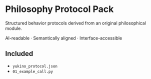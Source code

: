 # Philosophy Protocol Pack

Structured behavior protocols derived from an original philosophical module.

AI-readable · Semantically aligned · Interface-accessible

## Included

- `yukino_protocol.json`
- `01_example_call.py`
